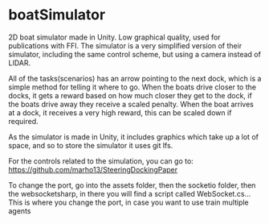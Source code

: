 # boatSimulator
2D boat simulator made in Unity.
Low graphical quality, used for publications with FFI.
The simulator is a very simplified version of their simulator, including the same control scheme, but using a camera instead of LIDAR.

All of the tasks(scenarios) has an arrow pointing to the next dock, which is a simple method for telling it where to go.
When the boats drive closer to the docks, it gets a reward based on how much closer they get to the dock, if the boats drive away they receive a scaled penalty.
When the boat arrives at a dock, it receives a very high reward, this can be scaled down if required.

As the simulator is made in Unity, it includes graphics which take up a lot of space, and so to store the simulator it uses git lfs.

For the controls related to the simulation, you can go to: https://github.com/marho13/SteeringDockingPaper

To change the port, go into the assets folder, then the socketio folder, then the websocketsharp, in there you will find a script called WebSocket.cs... This is where you change the port, in case you want to use train multiple agents
